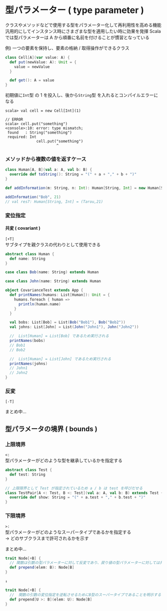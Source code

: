 # 型パラメーター ( type parameter )

クラスやメソッドなどで使用する型をパラメーター化して再利用性を高める機能
汎用的にしてインスタンス時にさまざまな型を適用したい時に効果を発揮
Scala では型パラメーターは A から順番に名前を付けることが慣習となっている

例) 一つの要素を保持し、要素の格納 / 取得操作ができるクラス

```scala
class Cell[A](var value: A) {
  def put(newValue: A): Unit = {
    value = newValue
  }

  def get(): A = value
}
```

初期値に`Int`型 の 1 を投入し、後から`String`型 を入れるとコンパイルエラーになる

```shell
scala> val cell = new Cell[Int](1)

// ERROR
scala> cell.put("something")
<console>:10: error: type mismatch;
 found   : String("something")
 required: Int
              cell.put("something")
                       ^
```

### メソッドから複数の値を返すケース

```scala
class Human[A, B](val a: A, val b: B) {
  override def toString(): String = "(" + a + "," + b + ")"
}

def addInformation(m: String, n: Int): Human[String, Int] = new Human[String, Int](m, n)

addInformation("Bob", 21)
// val res7: Human[String, Int] = (Tarou,21)
```

### 変位指定

#### 共変 ( covariant )

`[+T]`   
サブタイプを親クラスの代わりとして使用できる

```scala
abstract class Human {
  def name: String
}

case class Bob(name: String) extends Human

case class John(name: String) extends Human

object CovarianceTest extends App {
  def printNames(humans: List[Human]): Unit = {
    humans.foreach { human =>
      println(human.name)
    }
  }

  val bobs: List[Bob] = List(Bob("Bob1"), Bob("Bob2"))
  val johns: List[John] = List(John("John1"), John("John2"))

  //  List[Human] = List[Bob] であるため実行される
  printNames(bobs)
  // Bob1
  // Bob2

  //  List[Human] = List[John] であるため実行される
  printNames(johns)
  // John1
  // John2
}
```

### 反変

`[-T]`

まとめ中...

## 型パラメータの境界 ( bounds )

### 上限境界

`<:`  
型パラメーターがどのような型を継承しているかを指定する

```scala
abstract class Test {
  def test: String
}

// 上限限界として Test が指定されているため a / b は test を呼びだせる
class TestPair[A <: Test, B <: Test](val a: A, val b: B) extends Test {
  override def show: String = "(" + a.test + "," + b.test + ")"
}
```

### 下限境界

`>:`  
型パラメーターがどのようなスーパータイプであるかを指定する  
-> どのサブクラスまで許可されるかを示す

まとめ中...

```scala
trait Node[+B] {
  // 関数は引数の型パラメーターに対して反変であり、戻り値の型パラメーターに対しては共変であるためコンパイルエラーになる
  def prepend(elem: B): Node[B]
}

↓

trait Node[+B] {
  //  関数の引数の変位指定を逆転させるためにB型のスーパータイプであることを明示する
  def prepend[U >: B](elem: U): Node[B]
}
```
